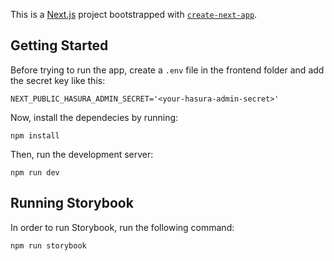 This is a [Next.js](https://nextjs.org) project bootstrapped with [`create-next-app`](https://nextjs.org/docs/app/api-reference/cli/create-next-app).

## Getting Started

Before trying to run the app, create a `.env` file in the frontend folder and add the secret key like this:
```
NEXT_PUBLIC_HASURA_ADMIN_SECRET='<your-hasura-admin-secret>'
```

Now, install the dependecies by running:
```
npm install
```

Then, run the development server:

```
npm run dev
```

## Running Storybook

In order to run Storybook, run the following command:
```
npm run storybook
```
